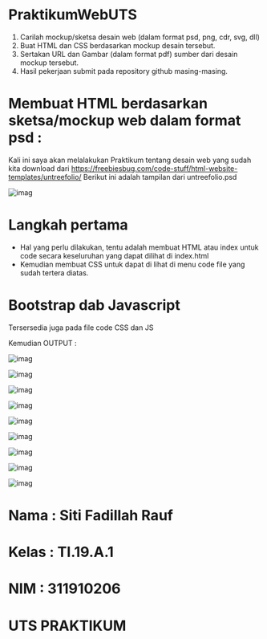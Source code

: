 # PraktikumWebUTS

1. Carilah mockup/sketsa desain web (dalam format psd, png, cdr, svg, dll)
2. Buat HTML dan CSS berdasarkan mockup desain tersebut.
3. Sertakan URL dan Gambar (dalam format pdf) sumber dari desain mockup tersebut.
4. Hasil pekerjaan submit pada repository github masing-masing.

# Membuat HTML berdasarkan sketsa/mockup web dalam format psd :
Kali ini saya akan melalakukan Praktikum tentang desain web yang sudah kita download dari https://freebiesbug.com/code-stuff/html-website-templates/untreefolio/ 
Berikut ini adalah tampilan dari untreefolio.psd

![imag](https://github.com/fdlhrauf/PraktikumWebUTS/blob/main/Screenshot/foto.jpg)

# Langkah pertama
* Hal yang perlu dilakukan, tentu adalah membuat HTML atau index untuk code secara keseluruhan yang dapat dilihat di index.html
* Kemudian membuat CSS untuk dapat di lihat di menu code file yang sudah tertera diatas.

# Bootstrap dab Javascript
Tersersedia juga pada file code CSS dan JS

Kemudian OUTPUT :

![imag](https://github.com/fdlhrauf/PraktikumWebUTS/blob/main/Screenshot/home.JPG)

![imag](https://github.com/fdlhrauf/PraktikumWebUTS/blob/main/Screenshot/protofolio.JPG)

![imag](https://github.com/fdlhrauf/PraktikumWebUTS/blob/main/Screenshot/protofolio2.JPG)

![imag](https://github.com/fdlhrauf/PraktikumWebUTS/blob/main/Screenshot/protofolio3.JPG)

![imag](https://github.com/fdlhrauf/PraktikumWebUTS/blob/main/Screenshot/about.JPG)

![imag](https://github.com/fdlhrauf/PraktikumWebUTS/blob/main/Screenshot/stats.JPG)

![imag](https://github.com/fdlhrauf/PraktikumWebUTS/blob/main/Screenshot/stats2.JPG)

![imag](https://github.com/fdlhrauf/PraktikumWebUTS/blob/main/Screenshot/tes.JPG)

![imag](https://github.com/fdlhrauf/PraktikumWebUTS/blob/main/Screenshot/contact.JPG)


# Nama : Siti Fadillah Rauf
# Kelas : TI.19.A.1
# NIM : 311910206
# UTS PRAKTIKUM
